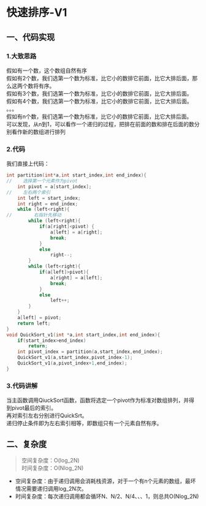 # 快速排序-V1
## 一、代码实现  
### 1.大致思路
假如有一个数，这个数组自然有序  
假如有2个数，我们选第一个数为标准，比它小的数排它前面，比它大排后面，那么这两个数将有序。  
假如有3个数，我们选第一个数为标准，比它小的数排它前面，比它大排后面。  
假如有4个数，我们选第一个数为标准，比它小的数排它前面，比它大排后面。  
。。。  
假如有n个数，我们选第一个数为标准，比它小的数排它前面，比它大排后面。  
可以发现，从n到1，可以看作一个递归的过程，把排在前面的数和排在后面的数分别看作新的数组进行排列  
### 2.代码
我们直接上代码：
```c++
int partition(int*a,int start_index,int end_index){
//    选择第一个元素作为pivot
    int pivot = a[start_index];
//    左右两个索引
    int left = start_index;
    int right = end_index;
    while (left<right){
//        右指针先移动
        while (left<right){
            if(a[right]<pivot) {
                a[left] = a[right];
                break;
            }
            else
                right--;
        }
        while (left<right){
            if(a[left]>pivot){
                a[right] = a[left];
                break;
            }
            else
                left++;
        }
    }
    a[left] = pivot;
    return left;
}
void QuickSort_v1(int *a,int start_index,int end_index){
    if(start_index>end_index)
        return;
    int pivot_index = partition(a,start_index,end_index);
    QuickSort_v1(a,start_index,pivot_index-1);
    QuickSort_v1(a,pivot_index+1,end_index);
}
```
### 3.代码讲解
当主函数调用QiuckSort函数，函数将选定一个pivot作为标准对数组排列，并得到pivot最后的索引。  
再对索引左右分别进行QuickSrt。  
递归停止条件即为左右索引相等，即数组只有一个元素自然有序。  
## 二、复杂度
> 空间复杂度：O(log_2N)  
> 时间复杂度：O(Nlog_2N)
- 空间复杂度：由于递归调用会消耗栈资源，对于一个有n个元素的数组，最坏情况需要递归调用log_2N次。  
- 时间复杂度：每次递归调用都会循环N、N/2、N/4、、、1，则总共O(Nlog_2N)


